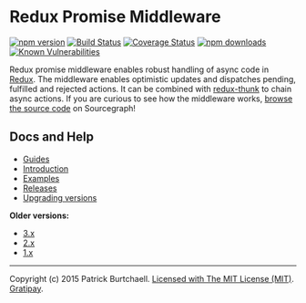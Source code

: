 # Redux Promise Middleware

[![npm version](https://img.shields.io/npm/v/redux-promise-middleware.svg?style=flat)](https://www.npmjs.com/package/redux-promise-middleware) [![Build Status](https://travis-ci.org/pburtchaell/redux-promise-middleware.svg?branch=master)](https://travis-ci.org/pburtchaell/redux-promise-middleware) [![Coverage Status](https://coveralls.io/repos/pburtchaell/redux-promise-middleware/badge.svg?branch=master&service=github)](https://coveralls.io/github/pburtchaell/redux-promise-middleware?branch=master) [![npm downloads](https://img.shields.io/npm/dm/redux-promise-middleware.svg?style=flat)](https://www.npmjs.com/package/redux-promise-middleware) [![Known Vulnerabilities](https://snyk.io/test/npm/redux-promise-middleware/badge.svg)](https://snyk.io/test/npm/redux-promise-middleware)

Redux promise middleware enables robust handling of async code in [Redux](http://redux.js.org). The middleware enables optimistic updates and dispatches pending, fulfilled and rejected actions. It can be combined with [redux-thunk](https://github.com/gaearon/redux-thunk) to chain async actions. If you are curious to see how the middleware works, [browse the source code](https://sourcegraph.com/github.com/pburtchaell/redux-promise-middleware/-/blob/src/index.js) on Sourcegraph!

## Docs and Help

- [Guides](/docs/guides/)
- [Introduction](/docs/introduction.md)
- [Examples](/examples)
- [Releases](https://github.com/pburtchaell/redux-promise-middleware/releases)
- [Upgrading versions](/UPGRADING.md)

**Older versions:**

- [3.x](https://github.com/pburtchaell/redux-promise-middleware/tree/3.3.0)
- [2.x](https://github.com/pburtchaell/redux-promise-middleware/tree/2.4.0)
- [1.x](https://github.com/pburtchaell/redux-promise-middleware/tree/1.0.0)

---
Copyright (c) 2015 Patrick Burtchaell. [Licensed with The MIT License (MIT)](https://raw.githubusercontent.com/pburtchaell/redux-promise-middleware/master/LICENSE). [Gratipay](https://gratipay.com/~pburtchaell/).
